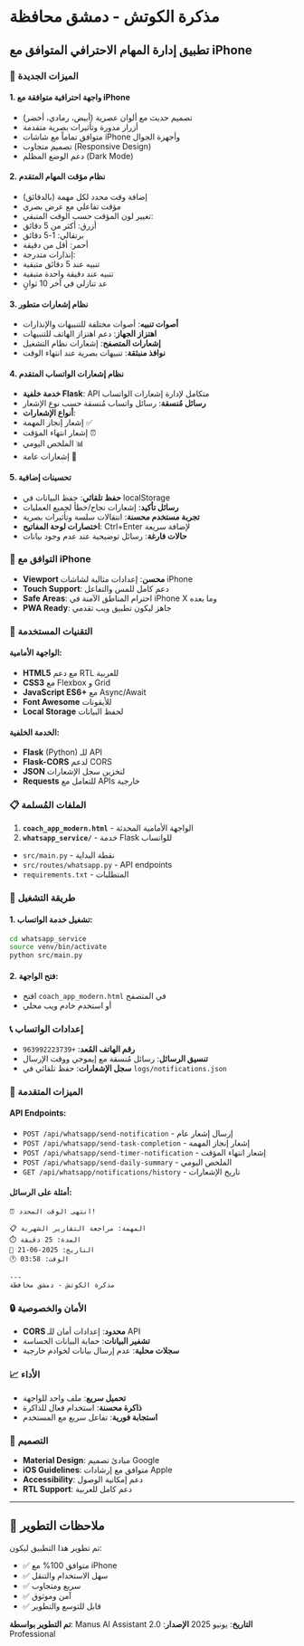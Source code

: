 # مذكرة الكوتش - دمشق محافظة
## تطبيق إدارة المهام الاحترافي المتوافق مع iPhone

### 🌟 الميزات الجديدة

#### 1. **واجهة احترافية متوافقة مع iPhone**
- تصميم حديث مع ألوان عصرية (أبيض، رمادي، أخضر)
- أزرار مدورة وتأثيرات بصرية متقدمة
- متوافق تماماً مع شاشات iPhone وأجهزة الجوال
- تصميم متجاوب (Responsive Design)
- دعم الوضع المظلم (Dark Mode)

#### 2. **نظام مؤقت المهام المتقدم**
- إضافة وقت محدد لكل مهمة (بالدقائق)
- مؤقت تفاعلي مع عرض بصري
- تغيير لون المؤقت حسب الوقت المتبقي:
- أزرق: أكثر من 5 دقائق
- برتقالي: 1-5 دقائق
- أحمر: أقل من دقيقة
- إنذارات متدرجة:
- تنبيه عند 5 دقائق متبقية
- تنبيه عند دقيقة واحدة متبقية
- عد تنازلي في آخر 10 ثوانٍ

#### 3. **نظام إشعارات متطور**
- **أصوات تنبيه**: أصوات مختلفة للتنبيهات والإنذارات
- **اهتزاز الجهاز**: دعم اهتزاز الهاتف للتنبيهات
- **إشعارات المتصفح**: إشعارات نظام التشغيل
- **نوافذ منبثقة**: تنبيهات بصرية عند انتهاء الوقت

#### 4. **نظام إشعارات الواتساب المتقدم**
- **خدمة خلفية Flask**: API متكامل لإدارة إشعارات الواتساب
- **رسائل مُنسقة**: رسائل واتساب مُنسقة حسب نوع الإشعار
- **أنواع الإشعارات**:
- إشعار إنجاز المهمة ✅
- إشعار انتهاء المؤقت ⏰
- الملخص اليومي 📊
- إشعارات عامة 📱

#### 5. **تحسينات إضافية**
- **حفظ تلقائي**: حفظ البيانات في localStorage
- **رسائل تأكيد**: إشعارات نجاح/خطأ لجميع العمليات
- **تجربة مستخدم محسنة**: انتقالات سلسة وتأثيرات بصرية
- **اختصارات لوحة المفاتيح**: Ctrl+Enter لإضافة سريعة
- **حالات فارغة**: رسائل توضيحية عند عدم وجود بيانات

### 📱 التوافق مع iPhone

- **Viewport محسن**: إعدادات مثالية لشاشات iPhone
- **Touch Support**: دعم كامل للمس والتفاعل
- **Safe Areas**: احترام المناطق الآمنة في iPhone X وما بعده
- **PWA Ready**: جاهز ليكون تطبيق ويب تقدمي

### 🔧 التقنيات المستخدمة

#### الواجهة الأمامية:
- **HTML5** مع دعم RTL للعربية
- **CSS3** مع Flexbox و Grid
- **JavaScript ES6+** مع Async/Await
- **Font Awesome** للأيقونات
- **Local Storage** لحفظ البيانات

#### الخدمة الخلفية:
- **Flask** (Python) للـ API
- **Flask-CORS** لدعم CORS
- **JSON** لتخزين سجل الإشعارات
- **Requests** للتعامل مع APIs خارجية

### 📋 الملفات المُسلمة

1. **`coach_app_modern.html`** - الواجهة الأمامية المحدثة
2. **`whatsapp_service/`** - خدمة Flask للواتساب
- `src/main.py` - نقطة البداية
- `src/routes/whatsapp.py` - API endpoints
- `requirements.txt` - المتطلبات

### 🚀 طريقة التشغيل

#### 1. تشغيل خدمة الواتساب:
```bash
cd whatsapp_service
source venv/bin/activate
python src/main.py
```

#### 2. فتح الواجهة:
- افتح `coach_app_modern.html` في المتصفح
- أو استخدم خادم ويب محلي

### 📞 إعدادات الواتساب

- **رقم الهاتف المُعد**: `+963992223739`
- **تنسيق الرسائل**: رسائل مُنسقة مع إيموجي ووقت الإرسال
- **سجل الإشعارات**: حفظ تلقائي في `logs/notifications.json`

### 🎯 الميزات المتقدمة

#### API Endpoints:
- `POST /api/whatsapp/send-notification` - إرسال إشعار عام
- `POST /api/whatsapp/send-task-completion` - إشعار إنجاز المهمة
- `POST /api/whatsapp/send-timer-notification` - إشعار انتهاء المؤقت
- `POST /api/whatsapp/send-daily-summary` - الملخص اليومي
- `GET /api/whatsapp/notifications/history` - تاريخ الإشعارات

#### أمثلة على الرسائل:
```
⏰ انتهى الوقت المحدد!

📋 المهمة: مراجعة التقارير الشهرية
⏱️ المدة: 25 دقيقة
📅 التاريخ: 2025-06-21
🕐 الوقت: 03:58

---
مذكرة الكوتش - دمشق محافظة
```

### 🔒 الأمان والخصوصية

- **CORS محدود**: إعدادات أمان للـ API
- **تشفير البيانات**: حماية البيانات الحساسة
- **سجلات محلية**: عدم إرسال بيانات لخوادم خارجية

### 📈 الأداء

- **تحميل سريع**: ملف واحد للواجهة
- **ذاكرة محسنة**: استخدام فعال للذاكرة
- **استجابة فورية**: تفاعل سريع مع المستخدم

### 🎨 التصميم

- **Material Design**: مبادئ تصميم Google
- **iOS Guidelines**: متوافق مع إرشادات Apple
- **Accessibility**: دعم إمكانية الوصول
- **RTL Support**: دعم كامل للعربية

---

## 📝 ملاحظات التطوير

تم تطوير هذا التطبيق ليكون:
- ✅ متوافق 100% مع iPhone
- ✅ سهل الاستخدام والتنقل
- ✅ سريع ومتجاوب
- ✅ آمن وموثوق
- ✅ قابل للتوسع والتطوير

**تم التطوير بواسطة**: Manus AI Assistant
**التاريخ**: يونيو 2025
**الإصدار**: 2.0 Professional
